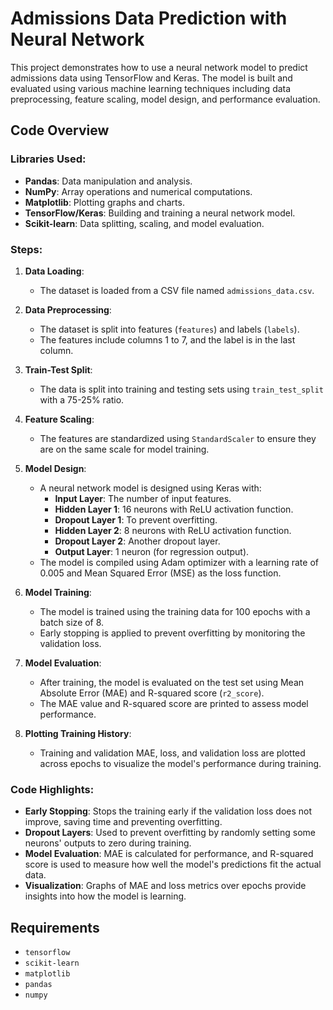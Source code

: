 # Admissions Data Prediction with Neural Network

This project demonstrates how to use a neural network model to predict admissions data using TensorFlow and Keras. The model is built and evaluated using various machine learning techniques including data preprocessing, feature scaling, model design, and performance evaluation.

## Code Overview

### Libraries Used:
- **Pandas**: Data manipulation and analysis.
- **NumPy**: Array operations and numerical computations.
- **Matplotlib**: Plotting graphs and charts.
- **TensorFlow/Keras**: Building and training a neural network model.
- **Scikit-learn**: Data splitting, scaling, and model evaluation.

### Steps:
1. **Data Loading**:
   - The dataset is loaded from a CSV file named `admissions_data.csv`.

2. **Data Preprocessing**:
   - The dataset is split into features (`features`) and labels (`labels`).
   - The features include columns 1 to 7, and the label is in the last column.

3. **Train-Test Split**:
   - The data is split into training and testing sets using `train_test_split` with a 75-25% ratio.

4. **Feature Scaling**:
   - The features are standardized using `StandardScaler` to ensure they are on the same scale for model training.

5. **Model Design**:
   - A neural network model is designed using Keras with:
     - **Input Layer**: The number of input features.
     - **Hidden Layer 1**: 16 neurons with ReLU activation function.
     - **Dropout Layer 1**: To prevent overfitting.
     - **Hidden Layer 2**: 8 neurons with ReLU activation function.
     - **Dropout Layer 2**: Another dropout layer.
     - **Output Layer**: 1 neuron (for regression output).
   - The model is compiled using Adam optimizer with a learning rate of 0.005 and Mean Squared Error (MSE) as the loss function.

6. **Model Training**:
   - The model is trained using the training data for 100 epochs with a batch size of 8. 
   - Early stopping is applied to prevent overfitting by monitoring the validation loss.

7. **Model Evaluation**:
   - After training, the model is evaluated on the test set using Mean Absolute Error (MAE) and R-squared score (`r2_score`).
   - The MAE value and R-squared score are printed to assess model performance.

8. **Plotting Training History**:
   - Training and validation MAE, loss, and validation loss are plotted across epochs to visualize the model's performance during training.

### Code Highlights:
- **Early Stopping**: Stops the training early if the validation loss does not improve, saving time and preventing overfitting.
- **Dropout Layers**: Used to prevent overfitting by randomly setting some neurons' outputs to zero during training.
- **Model Evaluation**: MAE is calculated for performance, and R-squared score is used to measure how well the model's predictions fit the actual data.
- **Visualization**: Graphs of MAE and loss metrics over epochs provide insights into how the model is learning.

## Requirements
- `tensorflow`
- `scikit-learn`
- `matplotlib`
- `pandas`
- `numpy`
